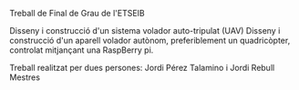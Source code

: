 Treball de Final de Grau de l'ETSEIB

Disseny i construcció d'un sistema volador auto-tripulat (UAV)
Disseny i construcció d'un aparell volador autònom, preferiblement un quadricòpter,  controlat mitjançant una RaspBerry pi.

Treball realitzat per dues persones: Jordi Pérez Talamino i Jordi Rebull Mestres
